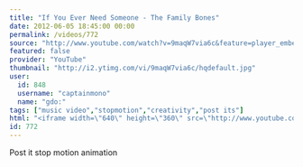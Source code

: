 ```yaml
---
title: "If You Ever Need Someone - The Family Bones"
date: 2012-06-05 18:45:00 00:00
permalink: /videos/772
source: "http://www.youtube.com/watch?v=9maqW7via6c&feature=player_embedded"
featured: false
provider: "YouTube"
thumbnail: "http://i2.ytimg.com/vi/9maqW7via6c/hqdefault.jpg"
user:
  id: 848
  username: "captainmono"
  name: "gdo:"
tags: ["music video","stopmotion","creativity","post its"]
html: "<iframe width=\"640\" height=\"360\" src=\"http://www.youtube.com/embed/9maqW7via6c?wmode=transparent&fs=1&feature=oembed\" frameborder=\"0\" allowfullscreen></iframe>"
id: 772
---
```


Post it stop motion animation